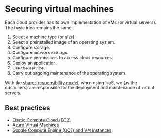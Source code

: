 # Securing virtual machines

Each cloud provider has its own implementation of VMs (or virtual servers). The basic idea remains the same:

1. Select a machine type (or size).
2. Select a preinstalled image of an operating system.
3. Configure storage.
4. Configure network settings.
5. Configure permissions to access cloud resources.
6. Deploy an application.
7. Use the service.
8. Carry out ongoing maintenance of the operating system.

With the [shared responsibility model](shared.md), when using IaaS, we (as the customers) are responsible for the deployment and maintenance of virtual servers.

## Best practices

* [Elastic Compute Cloud (EC2)](../aws/ec2.md)
* [Azure Virtual Machines](../azure/vms.md)
* [Google Compute Engine (GCE) and VM instances](../gcp/gce.md)